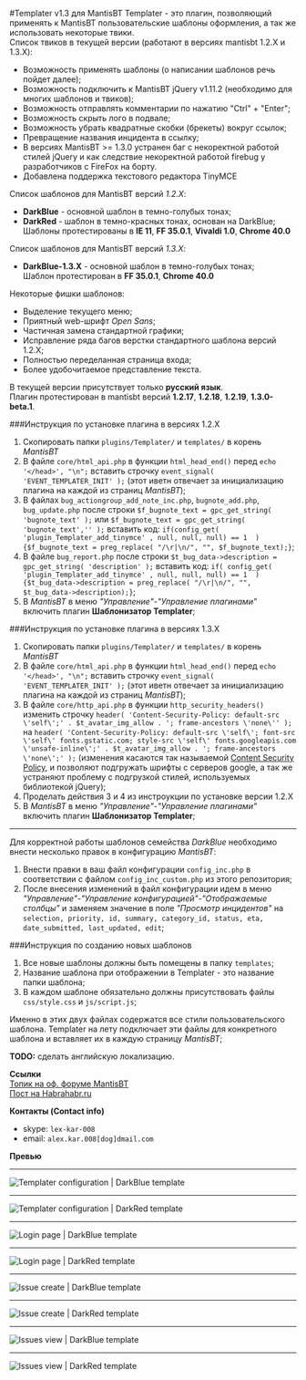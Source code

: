 #Templater v1.3 для MantisBT
Templater - это плагин, позволяющий применять к MantisBT пользовательские шаблоны оформления, а так же использовать некоторые твики.  
Список твиков в текущей версии (работают в версиях mantisbt 1.2.X и 1.3.X):  
* Возможность применять шаблоны (о написании шаблонов речь пойдет далее);  
* Возможность подключить к MantisBT jQuery v1.11.2 (необходимо для многих шаблонов и твиков);
* Возможность отправлять комментарии по нажатию "Ctrl" + "Enter";
* Возможность скрыть лого в подвале;
* Возможность убрать квадратные скобки (брекеты) вокруг ссылок;
* Превращение названия инцидента в ссылку;
* В версиях MantisBT >= 1.3.0 устранен баг с некоректной работой стилей jQuery и как следствие некоректной работой firebug у разработчиков с FireFox на борту.
* Добавлена поддержка текстового редактора TinyMCE

Список шаблонов для MantisBT версий *1.2.X*:  
* **DarkBlue** - основной шаблон в темно-голубых тонах;  
* **DarkRed** - шаблон в темно-красных тонах, основан на DarkBlue;  
Шаблоны протестированы в **IE 11**, **FF 35.0.1**, **Vivaldi 1.0**, **Chrome 40.0**

Список шаблонов для MantisBT версий *1.3.X*:  
* **DarkBlue-1.3.X** - основной шаблон в темно-голубых тонах;  
Шаблон протестирован в **FF 35.0.1**, **Chrome 40.0**

Некоторые фишки шаблонов:  
* Выделение текущего меню;  
* Приятный web-шрифт *Open Sans*;
* Частичная замена стандартной графики;
* Исправление ряда багов верстки стандартного шаблона версий 1.2.Х;
* Полностью переделанная страница входа;
* Более удобочитаемое представление текста.


В текущей версии присутствует только **русский язык**.   
Плагин протестирован в mantisbt версий **1.2.17**, **1.2.18**, **1.2.19**, **1.3.0-beta.1**.


###Инструкция по установке плагина в версиях 1.2.X

1. Скопировать папки `plugins/Templater/` и `templates/` в корень *MantisBT*
2. В файле `core/html_api.php` в  функции `html_head_end()` перед `echo '</head>', "\n";` вставить строчку `event_signal( 'EVENT_TEMPLATER_INIT' );` (этот иветн отвечает за инициализацию плагина на каждой из страниц *MantisBT*);
3. В файлах `bug_actiongroup_add_note_inc.php`, `bugnote_add.php`, `bug_update.php` после строки `$f_bugnote_text = gpc_get_string( 'bugnote_text' );` или `$f_bugnote_text = gpc_get_string( 'bugnote_text','' );` вставить код: `if(config_get( 'plugin_Templater_add_tinymce' , null, null, null) == 1  ){$f_bugnote_text = preg_replace( "/\r|\n/", "", $f_bugnote_text);}`;
4. В файле `bug_report.php` после строки `$t_bug_data->description = gpc_get_string( 'description' );` вставить код: `if( config_get( 'plugin_Templater_add_tinymce' , null, null, null) == 1  ){$t_bug_data->description = preg_replace( "/\r|\n/", "", $t_bug_data->description);}`;
5. В *MantisBT* в меню *"Управление"-"Управление плагинами"* включить плагин **Шаблонизатор Templater**;   

###Инструкция по установке плагина в версиях 1.3.X

1. Скопировать папки `plugins/Templater/` и `templates/` в корень *MantisBT*
2. В файле `core/html_api.php` в  функции `html_head_end()` перед `echo '</head>', "\n";` вставить строчку `event_signal( 'EVENT_TEMPLATER_INIT' );` (этот иветн отвечает за инициализацию плагина на каждой из страниц *MantisBT*);
3. В файле `core/http_api.php` в функции `http_security_headers()` изменить строчку `header( 'Content-Security-Policy: default-src \'self\';' . $t_avatar_img_allow . '; frame-ancestors \'none\'' );` на `header( 'Content-Security-Policy: default-src \'self\'; font-src \'self\' fonts.gstatic.com; style-src \'self\' fonts.googleapis.com \'unsafe-inline\';' . $t_avatar_img_allow . '; frame-ancestors \'none\';' );` (изменения касаются так называемой [Content Security Policy](http://habrahabr.ru/company/yandex/blog/206508/), и позволяют подгружать шрифты с серверов google, а так же устраняют проблему с подгрузкой стилей, используемых библиотекой jQuery);
4. Проделать действия 3 и 4 из инстроукции по установке версии 1.2.Х
5. В *MantisBT* в меню *"Управление"-"Управление плагинами"* включить плагин **Шаблонизатор Templater**;   

***

Для корректной работы шаблонов семейства *DarkBlue* необходимо внести несколько правок в конфигурацию *MantisBT*:  

1. Внести правки в ваш файл конфигурации `config_inc.php` в соответствии с файлом `config_inc_custom.php` из этого репозитория; 
2. После внесения изменений в файл конфигурации идем в меню *"Управление"-"Управление конфигурацией"-"Отображаемые столбцы"* и заменяем значение в поле *"Просмотр инцидентов"* на `selection, priority, id, summary, category_id, status, eta, date_submitted, last_updated, edit`;
	
###Инструкция по созданию новых шаблонов  

1. Все новые шаблоны должны быть помещены в папку `templates`;
2. Название шаблона при отображении в Templater - это название папки шаблона;
3. В каждом шаблоне обязательно должны присутствовать файлы `css/style.css` и `js/script.js`; 

Именно в этих двух файлах содержатся все стили пользовательского шаблона. Templater на лету подключает эти файлы для конкретного шаблона и вставляет их в каждую страницу *MantisBT*;  


**TODO:** сделать английскую локализацию.

**Ссылки**  
[Топик на оф. форуме MantisBT](https://www.mantisbt.org/forums/viewtopic.php?f=11&t=22909&e=0)   
[Пост на Habrahabr.ru](http://habrahabr.ru/post/249367/)  

**Контакты (Contact info)**
* skype: `lex-kar-008` 
* email: `alex.kar.008[dog]dmail.com`  

**Превью**  
***
![Templater configuration | DarkBlue template](http://habrastorage.org/files/bab/28d/3ac/bab28d3ac5344d6e921d4adaf0e45a58.JPG)
***
![Templater configuration | DarkRed template](http://habrastorage.org/files/f64/a22/1b7/f64a221b7ed64a3e9fd297c31957c87f.JPG)
***
![Login page | DarkBlue template](http://habrastorage.org/files/876/355/d67/876355d6729b4e9e86f97b1c286db42b.JPG)
***
![Login page | DarkRed template](http://habrastorage.org/files/29d/7c1/9f3/29d7c19f3d5041a897d128ec87521785.JPG)
***
![Issue create | DarkBlue template](http://habrastorage.org/files/430/e4b/378/430e4b378cf0480682507c15f1d8f006.JPG)
***
![Issue create | DarkRed template](http://habrastorage.org/files/90b/ed6/6be/90bed66be36243b08fd0b6a3fe850db4.JPG)
***
![Issues view | DarkBlue template](http://habrastorage.org/files/3ca/7bc/978/3ca7bc97857844898901e1567d5c278c.JPG)
***
![Issues view | DarkRed template](http://habrastorage.org/files/5fd/372/e8a/5fd372e8a28d4e709fed9f520fedc51b.JPG)

